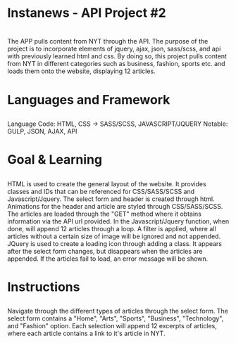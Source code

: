 # Instanews  - API Project #2 <h1>

The APP pulls content from NYT through the API. 
The purpose of the project is to incorporate elements of jquery, ajax, json, sass/scss, and api with previously learned html and css. By doing so, this project pulls content from NYT in different categories such as business, fashion, sports etc. and loads them onto the website, displaying 12 articles.

# Languages and Framework <h2>
Language Code: HTML, CSS -> SASS/SCSS, JAVASCRIPT/JQUERY
Notable: GULP, JSON, AJAX, API

# Goal & Learning <h2>

HTML is used to create the general layout of the website. It provides classes and IDs that can be referenced for CSS/SASS/SCSS and Javascript/Jquery. The select form and header is created through html. Animations for the header and article are styled through CSS/SASS/SCSS. The articles are loaded through the "GET" method where it obtains information via the API url provided. In the Javascript/Jquery function, when done, will append 12 articles through a loop. A filter is applied, where all articles without a certain size of image will be ignored and not appended. JQuery is used to create a loading icon through adding a class. It appears after the select form changes, but disappears when the articles are appended. If the articles fail to load, an error message will be shown. 

# Instructions <h2>

Navigate through the different types of articles through the select form. The select form contains a "Home", "Arts", "Sports", "Business", "Technology", and "Fashion" option. Each selection will append 12 excerpts of articles, where each article contains a link to it's article in NYT. 
